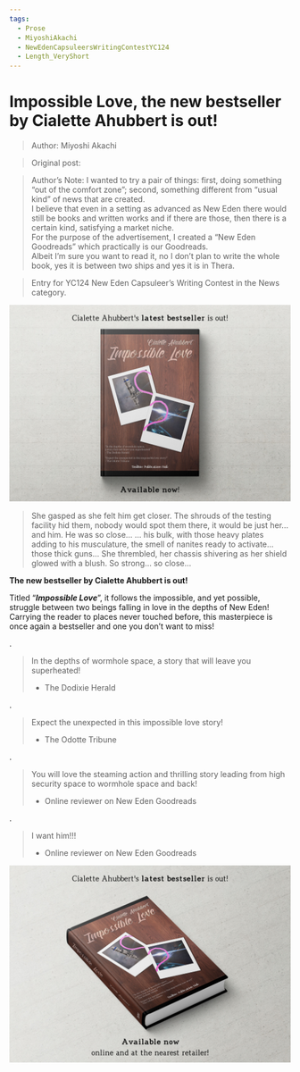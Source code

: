 ```yaml
---
tags:
  - Prose
  - MiyoshiAkachi
  - NewEdenCapsuleersWritingContestYC124
  - Length_VeryShort
---
```


# Impossible Love, the new bestseller by Cialette Ahubbert is out! 

> Author: Miyoshi Akachi

> Original post:

> Author’s Note: I wanted to try a pair of things: first, doing something “out of the comfort zone”; second, something different from “usual kind” of news that are created.<br>I believe that even in a setting as advanced as New Eden there would still be books and written works and if there are those, then there is a certain kind, satisfying a market niche.<br>For the purpose of the advertisement, I created a “New Eden Goodreads” which practically is our Goodreads.<br>Albeit I’m sure you want to read it, no I don’t plan to write the whole book, yes it is between two ships and yes it is in Thera.

> Entry for YC124 New Eden Capsuleer’s Writing Contest in the News category.


![Impossible Love](./ImpossibleLove1.jpeg)

>She gasped as she felt him get closer. The shrouds of the testing facility hid them, nobody would spot them there, it would be just her… and him. He was so close… … his bulk, with those heavy plates adding to his musculature, the smell of nanites ready to activate… those thick guns… She thrembled, her chassis shivering as her shield glowed with a blush. So strong… so close…

**The new bestseller by Cialette Ahubbert is out!**

Titled “***Impossible Love***”, it follows the impossible, and yet possible, struggle between two beings falling in love in the depths of New Eden! Carrying the reader to places never touched before, this masterpiece is once again a bestseller and one you don’t want to miss!

.

> In the depths of wormhole space, a story that will leave you superheated!
> - The Dodixie Herald

.

> Expect the unexpected in this impossible love story!
> - The Odotte Tribune

.

> You will love the steaming action and thrilling story leading from high security space to wormhole space and back!
> - Online reviewer on New Eden Goodreads

.

> I want him!!!
> - Online reviewer on New Eden Goodreads

![Impossible Love](./ImpossibleLove2.jpeg)